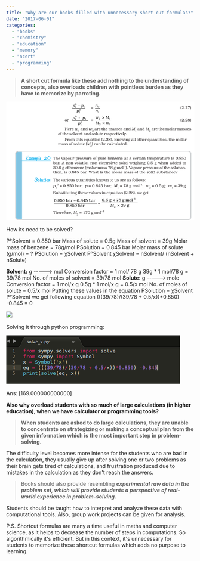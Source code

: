 ```yaml
---
title: "Why are our books filled with unnecessary short cut formulas?"
date: "2017-06-01"
categories: 
  - "books"
  - "chemistry"
  - "education"
  - "memory"
  - "ncert"
  - "programming"
---
```


> **A short cut formula like these add nothing to the understanding of concepts, also overloads children with pointless burden as they have to memorize by parroting.**

[![](images/5eda1-short_cuts.png)](http://iambrainstorming.files.wordpress.com/2017/06/5eda1-short_cuts.png)

How its need to be solved?

P°Solvent = 0.850 bar Mass of solute = 0.5g Mass of solvent = 39g Molar mass of benzene = 78g/mol PSolution = 0.845 bar Molar mass of solute (g/mol) = ? PSolution = χSolvent P°Solvent χSolvent = nSolvent/ (nSolvent + nSolute)

**Solvent:** g -----> mol Conversion factor = 1 mol/ 78 g 39g \* 1 mol/78 g = 39/78 mol No. of moles of solvent = 39/78 mol **Solute:** g -----> mole Conversion factor = 1 mol/x g 0.5g \* 1 mol/x g = 0.5/x mol No. of moles of solute = 0.5/x mol Putting these values in the equation PSolution = χSolvent P°Solvent we get following equation (((39/78)/(39/78 + 0.5/x))\*0.850) -0.845 = 0

[![](images/equation.png)](https://iambrainstorming.ml/wp-content/uploads/2017/06/equation.png)

Solving it through python programming:

[![](images/0be5e-eq_program.png)](http://iambrainstorming.files.wordpress.com/2017/06/0be5e-eq_program.png)

Ans: \[169.000000000000\]

**Also why overload students with so much of large calculations (in higher education), when we have calculator or programming tools?**

> **When students are asked to do large calculations, they are unable to concentrate on strategizing or making a conceptual plan from the given information which is the most important step in problem-solving.**

The difficulty level becomes more intense for the students who are bad in the calculation, they usually give up after solving one or two problems as their brain gets tired of calculations, and frustration produced due to mistakes in the calculation as they don't reach the answers.

> Books should also provide resembling **_experimental raw data in the problem set, which will provide students a perspective of real-world experience in problem-solving._** 

Students should be taught how to interpret and analyze these data with computational tools. Also, group work projects can be given for analysis.

P.S. Shortcut formulas are many a time useful in maths and computer science, as it helps to decrease the number of steps in computations. So algorithmically it's efficient. But in this context, it's unnecessary for students to memorize these shortcut formulas which adds no purpose to learning.
